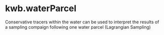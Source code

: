 # kwb.waterParcel
Conservative tracers within the water can be used to interpret the results of a sampling compaign following one water parcel (Lagrangian Sampling)
